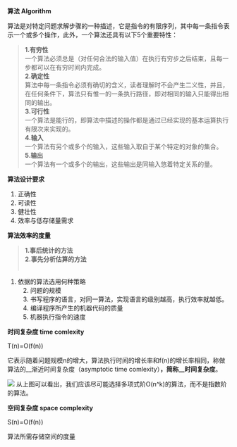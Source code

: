 __算法 Algorithm__

算法是对特定问题求解步骤的一种描述，它是指令的有限序列，其中每一条指令表示一个或多个操作，此外，一个算法还具有以下5个重要特性：
>__1.有穷性__
><br>一个算法必须总是（对任何合法的输入值）在执行有穷步之后结束，且每一步都可以在有穷时间内完成。
>__<br>2.确定性__
><br>算法中每一条指令必须有确切的含义，读者理解时不会产生二义性，并且，在任何条件下，算法只有惟一的一条执行路径，即对相同的输入只能得出相同的输出。
><br>__3.可行性__
><br>一个算法是能行的，即算法中描述的操作都是通过已经实现的基本运算执行有限次来实现的。
><br>__4.输入__
><br>一个算法有另个或多个的输入，这些输入取自于某个特定的对象的集合。
><br>__5.输出__
><br>一个算法有一个或多个的输出，这些输出是同输入悠着特定关系的量。

__算法设计要求__

1. 正确性
2. 可读性
3. 健壮性
4. 效率与低存储量需求

__算法效率的度量__

>__1.事后统计的方法__
><br>__2.事先分析估算的方法__
<br>&nbsp;&nbsp;
1. 依据的算法选用何种策略
<br>&nbsp;&nbsp;&nbsp;2. 问题的规模
<br>&nbsp;&nbsp;&nbsp;3. 书写程序的语言，对同一算法，实现语言的级别越高，执行效率就越低。
<br>&nbsp;&nbsp;&nbsp;4. 编译程序所产生的机器代码的质量
<br>&nbsp;&nbsp;&nbsp;5. 机器执行指令的速度


__时间复杂度 time comlexity__

T(n)=O(f(n))

它表示随着问题规模n的增大，算法执行时间的增长率和f(n)的增长率相同，称做算法的__渐近时间复杂度（asymptotic time comlexity）__，简称__时间复杂度__。

![](https://i.imgur.com/tAJxxf5.jpg)
从上图可以看出，我们应该尽可能选择多项式阶O(n^k)的算法，而不是指数阶的算法。


__空间复杂度 space complexity__

S(n)=O(f(n))

算法所需存储空间的度量
